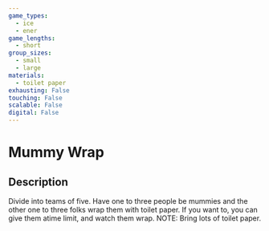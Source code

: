 ```yaml
---
game_types:
  - ice
  - ener
game_lengths:
  - short
group_sizes:
  - small
  - large
materials:
  - toilet paper
exhausting: False
touching: False
scalable: False
digital: False
---
```

# Mummy Wrap

## Description
Divide into teams of five. Have one to three people be mummies and the other one to three folks wrap them with toilet paper. If you want to, you can give them atime limit, and watch them wrap. NOTE: Bring lots of toilet paper.
